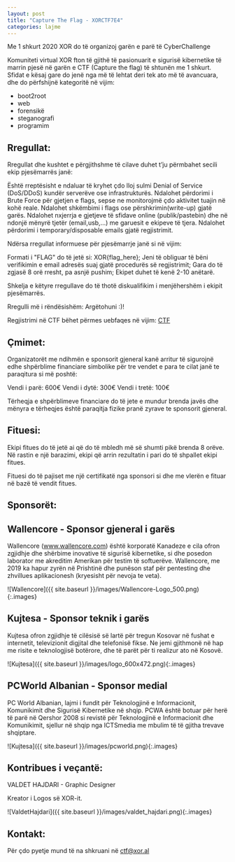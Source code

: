 ```yaml
---
layout: post
title: "Capture The Flag - XORCTF7E4"
categories: lajme
---
```



Me 1 shkurt 2020 XOR do të organizoj garën e parë të CyberChallenge

Komuniteti virtual XOR fton të gjithë të pasionuarit e sigurisë kibernetike të marrin pjesë në garën e CTF (Capture the flag) të shtunën me 1 shkurt.
Sfidat e kësaj gare do jenë nga më të lehtat deri tek ato më të avancuara, dhe do përfshijnë kategoritë në vijim:

- boot2root
- web
- forensikë
- steganografi
- programim

## Rregullat:

Rregullat dhe kushtet e përgjithshme të cilave duhet t’ju përmbahet secili ekip pjesëmarrës janë:

Është rreptësisht e ndaluar të kryhet çdo lloj sulmi Denial of Service (DoS/DDoS) kundër serverëve ose infrastrukturës.
Ndalohet përdorimi i Brute Force për gjetjen e flags, sepse ne monitorojmë çdo aktivitet tuajin në kohë reale.
Ndalohet shkëmbimi i flags ose përshkrimin(write-up) gjatë garës.
Ndalohet nxjerrja e gjetjeve të sfidave online (publik/pastebin) dhe në ndonjë mënyrë tjetër (email,usb,...) me garuesit e ekipeve të tjera.
Ndalohet përdorimi i temporary/disposable emails gjatë regjistrimit.

Ndërsa rregullat informuese për pjesëmarrje janë si në vijim:

Formati i "FLAG" do të jetë si: XOR{flag_here};
Jeni të obliguar të bëni verifikimin e email adresës suaj gjatë procedurës së regjistrimit;
Gara do të zgjasë 8 orë rresht, pa asnjë pushim;
Ekipet duhet të kenë 2-10 anëtarë.

Shkelja e këtyre rregullave do të thotë diskualifikim i menjëhershëm i ekipit pjesëmarrës.

Rregulli më i rëndësishëm: Argëtohuni :)!

Regjistrimi në CTF bëhet përmes uebfaqes në vijim:
[CTF](http://bit.ly/2QPR8yH)

## Çmimet:

Organizatorët me ndihmën e sponsorit gjeneral kanë arritur të sigurojnë edhe shpërblime financiare simbolike për tre vendet e para te cilat janë te paraqitura si më poshtë:

Vendi i parë: 600€
Vendi i dytë: 300€
Vendi i tretë: 100€

Tërheqja e shpërblimeve financiare do të jete e mundur brenda javës dhe mënyra e tërheqjes është paraqitja fizike pranë zyrave te sponsorit gjeneral.

## Fituesi:

Ekipi fitues do të jetë ai që do të mbledh më së shumti pikë brenda 8 orëve. Në rastin e një barazimi, ekipi që arrin rezultatin i pari do të shpallet ekipi fitues.

Fituesi do të pajiset me një certifikatë nga sponsori si dhe me vlerën e fituar në bazë të vendit fitues.

## Sponsorët:


## Wallencore - Sponsor gjeneral i garës

Wallencore (www.wallencore.com) është korporatë Kanadeze e cila ofron zgjidhje dhe shërbime inovative të sigurisë kibernetike, si dhe posedon laborator me akreditim Amerikan për testim të softuerëve. Wallencore, me 2019 ka hapur zyrën në Prishtinë dhe punëson staf për pentesting dhe zhvillues aplikacionesh (kryesisht për nevoja te veta).

![Wallencore]({{ site.baseurl }}/images/Wallencore-Logo_500.png){:.images}

## Kujtesa - Sponsor teknik i garës

Kujtesa ofron zgjidhje të cilësisë së lartë për tregun Kosovar në fushat e internetit, televizionit digjital dhe telefonisë fikse. Ne jemi gjithmonë në hap me risite e teknologjisë botërore, dhe të parët për ti realizur ato në Kosovë.

![Kujtesa]({{ site.baseurl }}/images/logo_600x472.png){:.images}

## PCWorld Albanian - Sponsor medial

PC World Albanian, lajmi i fundit për Teknologjinë e Informacionit, Komunikimit dhe Sigurisë Kibernetike në shqip. PCWA është botuar për herë të parë në Qershor 2008 si revistë për Teknologjinë e Informacionit dhe Komunikimit, sjellur në shqip nga ICTSmedia me mbulim të të gjitha trevave shqiptare.

![Kujtesa]({{ site.baseurl }}/images/pcworld.png){:.images}

## Kontribues i veçantë: 

VALDET HAJDARI - Graphic Designer 

Kreator i Logos së XOR-it.

![ValdetHajdari]({{ site.baseurl }}/images/valdet_hajdari.png){:.images}



## Kontakt:

Për çdo pyetje mund të na shkruani në ctf@xor.al
